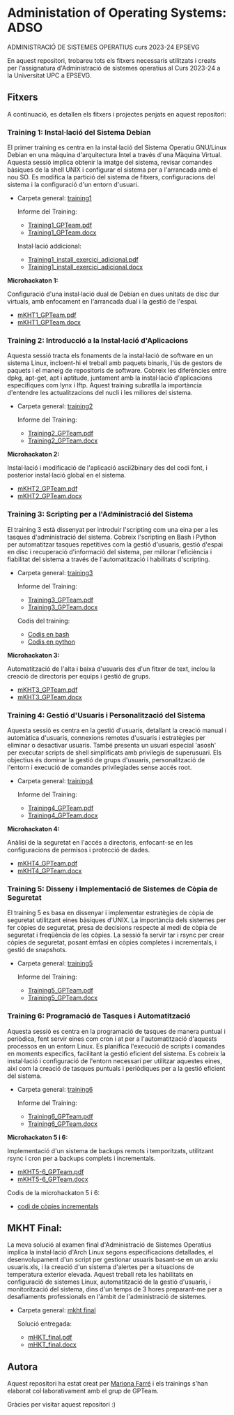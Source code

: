 # Administation of Operating Systems: ADSO
ADMINISTRACIÓ DE SISTEMES OPERATIUS curs 2023-24 EPSEVG

En aquest repositori, trobareu tots els fitxers necessaris utilitzats i creats per l'assignatura d'Administració de sistemes operatius al Curs 2023-24 a la Universitat UPC a EPSEVG.

## Fitxers
A continuació, es detallen els fitxers i projectes penjats en aquest repositori:
  
### Training 1: Instal·lació del Sistema Debian
El primer training es centra en la instal·lació del Sistema Operatiu GNU/Linux Debian en una màquina d'arquitectura Intel a través d'una Màquina Virtual. Aquesta sessió implica obtenir la imatge del sistema, revisar comandes bàsiques de la shell UNIX i configurar el sistema per a l'arrancada amb el nou SO. Es modifica la partició del sistema de fitxers, configuracions del sistema i la configuració d'un entorn d'usuari.

- Carpeta general:  [training1](https://github.com/Mariona-FT/Admin-of-Operating-Systems-ADSO/tree/main/training1)

  Informe del Training:  
  - [Training1_GPTeam.pdf](https://github.com/Mariona-FT/Admin-of-Operating-Systems-ADSO/blob/main/training1/Training1_GPTeam.pdf)
  - [Training1_GPTeam.docx](https://github.com/Mariona-FT/Admin-of-Operating-Systems-ADSO/blob/main/training1/Training1_GPTeam.docx)
  
  Instal·lació addicional: 
  - [Training1_install_exercici_adicional.pdf ](https://github.com/Mariona-FT/Admin-of-Operating-Systems-ADSO/blob/main/training1/Training1_install_exercici_adicional.pdf)
  - [Training1_install_exercici_adicional.docx](https://github.com/Mariona-FT/Admin-of-Operating-Systems-ADSO/blob/main/training1/Training1_install_exercici_adicional.docx) 
  
 **Microhackaton 1:**
  
Configuració d'una instal·lació dual de Debian en dues unitats de disc dur virtuals, amb enfocament en l'arrancada dual i la gestió de l'espai.
  - [mKHT1_GPTeam.pdf ](https://github.com/Mariona-FT/Admin-of-Operating-Systems-ADSO/blob/main/training1/mKHT1_GPTeam.pdf)
  - [mKHT1_GPTeam.docx](https://github.com/Mariona-FT/Admin-of-Operating-Systems-ADSO/blob/main/training1/mKHT1_GPTeam.docx)

### Training 2: Introducció a la Instal·lació d'Aplicacions
Aquesta sessió tracta els fonaments de la instal·lació de software en un sistema Linux, incloent-hi el treball amb paquets binaris, l'ús de gestors de paquets i el maneig de repositoris de software. Cobreix les diferències entre dpkg, apt-get, apt i aptitude, juntament amb la instal·lació d'aplicacions específiques com lynx i lftp. Aquest training subratlla la importància d'entendre les actualitzacions del nucli i les millores del sistema.

- Carpeta general:  [training2](https://github.com/Mariona-FT/Admin-of-Operating-Systems-ADSO/tree/main/training2)

  Informe del Training:  
  - [Training2_GPTeam.pdf](https://github.com/Mariona-FT/Admin-of-Operating-Systems-ADSO/blob/main/training2/Training2_GPTeam.pdf)
  - [Training2_GPTeam.docx](https://github.com/Mariona-FT/Admin-of-Operating-Systems-ADSO/blob/main/training2/Training2_GPTeam.docx)
  
 **Microhackaton 2:**
  
Instal·lació i modificació de l'aplicació ascii2binary des del codi font, i posterior instal·lació global en el sistema.
  - [mKHT2_GPTeam.pdf](https://github.com/Mariona-FT/Admin-of-Operating-Systems-ADSO/blob/main/training2/mHKT2_GPTeam.pdf)
  - [mKHT2_GPTeam.docx](https://github.com/Mariona-FT/Admin-of-Operating-Systems-ADSO/blob/main/training2/mHKT2_GPTeam.docx)

### Training 3: Scripting per a l'Administració del Sistema
El training 3 està dissenyat per introduir l'scripting com una eina per a les tasques d'administració del sistema. Cobreix l'scripting en Bash i Python per automatitzar tasques repetitives com la gestió d'usuaris, gestió d'espai en disc i recuperació d'informació del sistema, per millorar l'eficiència i fiabilitat del sistema a través de l'automatització i habilitats d'scripting.

- Carpeta general:  [training3](https://github.com/Mariona-FT/Admin-of-Operating-Systems-ADSO/tree/main/training3)

  Informe del Training:  
  - [Training3_GPTeam.pdf](https://github.com/Mariona-FT/Admin-of-Operating-Systems-ADSO/blob/main/training3/Training3_GPTeam.pdf)
  - [Training3_GPTeam.docx](https://github.com/Mariona-FT/Admin-of-Operating-Systems-ADSO/blob/main/training3/Training3_GPTeam.docx)
 
  Codis del training:
  - [Codis en bash](https://github.com/Mariona-FT/Admin-of-Operating-Systems-ADSO/tree/main/training3/Codis-Bash)
  - [Codis en python](https://github.com/Mariona-FT/Admin-of-Operating-Systems-ADSO/tree/main/training3/Codis-Python)
  
 **Microhackaton 3:**
  
Automatització de l'alta i baixa d'usuaris des d'un fitxer de text, inclou la creació de directoris per equips i gestió de grups.
  - [mKHT3_GPTeam.pdf ](https://github.com/Mariona-FT/Admin-of-Operating-Systems-ADSO/blob/main/training3/mHKT3_GPTeam.pdf)
  - [mKHT3_GPTeam.docx](https://github.com/Mariona-FT/Admin-of-Operating-Systems-ADSO/blob/main/training3/mHKT3_GPTeam.docx)
 
### Training 4: Gestió d'Usuaris i Personalització del Sistema
Aquesta sessió es centra en la gestió d'usuaris, detallant la creació manual i automàtica d'usuaris, connexions remotes d'usuaris i estratègies per eliminar o desactivar usuaris. També presenta un usuari especial 'asosh' per executar scripts de shell simplificats amb privilegis de superusuari. Els objectius és dominar la gestió de grups d'usuaris, personalització de l'entorn i execució de comandes privilegiades sense accés root.

- Carpeta general:  [training4](https://github.com/Mariona-FT/Admin-of-Operating-Systems-ADSO/tree/main/training4)

  Informe del Training:  
  - [Training4_GPTeam.pdf](https://github.com/Mariona-FT/Admin-of-Operating-Systems-ADSO/blob/main/training4/Training4_GPTeam.pdf)
  - [Training4_GPTeam.docx](https://github.com/Mariona-FT/Admin-of-Operating-Systems-ADSO/blob/main/training4/Training4_GPTeam.docx)
  
 **Microhackaton 4:**

  Anàlisi de la seguretat en l'accés a directoris, enfocant-se en les configuracions de permisos i protecció de dades.
  - [mKHT4_GPTeam.pdf](https://github.com/Mariona-FT/Admin-of-Operating-Systems-ADSO/blob/main/training4/mHKT4_GPTeam.pdf)
  - [mKHT4_GPTeam.docx](https://github.com/Mariona-FT/Admin-of-Operating-Systems-ADSO/blob/main/training4/mHKT4_GPTeam.docx)
 
  
### Training 5: Disseny i Implementació de Sistemes de Còpia de Seguretat
El training 5 es basa en dissenyar i implementar estratègies de còpia de seguretat utilitzant eines bàsiques d'UNIX. La importància dels sistemes per fer còpies de seguretat, presa de decisions respecte al medi de còpia de seguretat i freqüència de les còpies. La sessió fa servir tar i rsync per crear còpies de seguretat, posant èmfasi en còpies completes i incrementals, i gestió de snapshots. 

- Carpeta general:  [training5](https://github.com/Mariona-FT/Admin-of-Operating-Systems-ADSO/tree/main/training5)

  Informe del Training:  
  - [Training5_GPTeam.pdf](https://github.com/Mariona-FT/Admin-of-Operating-Systems-ADSO/blob/main/training5/Training5_GPTeam.pdf)
  - [Training5_GPTeam.docx](https://github.com/Mariona-FT/Admin-of-Operating-Systems-ADSO/blob/main/training5/Training5_GPTeam.docx)
  
### Training 6: Programació de Tasques i Automatització
Aquesta sessió es centra en la programació de tasques de manera puntual i periòdica, fent servir eines com cron i at per a l'automatització d'aquests processos en un entorn Linux. Es planifica l'execució de scripts i comandes en moments específics, facilitant la gestió eficient del sistema. Es cobreix la instal·lació i configuració de l'entorn necessari per utilitzar aquestes eines, així com la creació de tasques puntuals i periòdiques per a la gestió eficient del sistema.

- Carpeta general:  [training6](https://github.com/Mariona-FT/Admin-of-Operating-Systems-ADSO/tree/main/training6)

  Informe del Training:  
  - [Training6_GPTeam.pdf](https://github.com/Mariona-FT/Admin-of-Operating-Systems-ADSO/blob/main/training6/Training6_GPTeam.pdf)
  - [Training6_GPTeam.docx](https://github.com/Mariona-FT/Admin-of-Operating-Systems-ADSO/blob/main/training6/Training6_GPTeam.docx)
  
 **Microhackaton 5 i 6:**
  
Implementació d'un sistema de backups remots i temporitzats, utilitzant rsync i cron per a backups complets i incrementals.
  - [mKHT5-6_GPTeam.pdf](https://github.com/Mariona-FT/Admin-of-Operating-Systems-ADSO/blob/main/training6/mHKT5-6_GPTeam.pdf)
  - [mKHT5-6_GPTeam.docx](https://github.com/Mariona-FT/Admin-of-Operating-Systems-ADSO/blob/main/training6/mHKT5-6_GPTeam.docx)

  Codis de la microhackaton 5 i 6:
  - [codi de còpies incrementals](https://github.com/Mariona-FT/Admin-of-Operating-Systems-ADSO/tree/main/training6/mHKT%20Codis)



## MKHT Final: 

La meva solució al examen final d'Administració de Sistemes Operatius implica la instal·lació d'Arch Linux segons especificacions detallades, el desenvolupament d'un script per gestionar usuaris basant-se en un arxiu usuaris.xls, i la creació d'un sistema d'alertes per a situacions de temperatura exterior elevada. Aquest treball reta les habilitats en configuració de sistemes Linux, automatització de la gestió d'usuaris, i monitorització del sistema, dins d'un temps de 3 hores preparant-me per a desafiaments professionals en l'àmbit de l'administració de sistemes.
- Carpeta general: [mkht final](https://github.com/Mariona-FT/Admin-of-Operating-Systems-ADSO/tree/main/mHKT_final)
  
  Solució entregada: 
  - [mHKT_final.pdf](https://github.com/Mariona-FT/Admin-of-Operating-Systems-ADSO/blob/main/mHKT_final/mHKT_final.pdf)
  - [mHKT_final.docx](https://github.com/Mariona-FT/Admin-of-Operating-Systems-ADSO/blob/main/mHKT_final/mHKT_final.docx)

## Autora

Aquest repositori ha estat creat per [Mariona Farré](https://github.com/Mariona-FT) i els trainings s'han elaborat col·laborativament amb el grup de GPTeam. 


Gràcies per visitar aquest repositori :)
